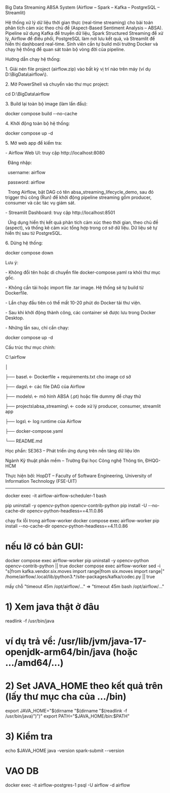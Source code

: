 Big Data Streaming ABSA System (Airflow – Spark – Kafka – PostgreSQL – Streamlit)



Hệ thống xử lý dữ liệu thời gian thực (real-time streaming) cho bài toán phân tích cảm xúc theo chủ đề (Aspect-Based Sentiment Analysis – ABSA). Pipeline sử dụng Kafka để truyền dữ liệu, Spark Structured Streaming để xử lý, Airflow để điều phối, PostgreSQL làm nơi lưu kết quả, và Streamlit để hiển thị dashboard real-time. Sinh viên cần tự build môi trường Docker và chạy hệ thống để quan sát toàn bộ vòng đời của pipeline.



Hướng dẫn chạy hệ thống:



1\. Giải nén file project (airflow.zip) vào bất kỳ vị trí nào trên máy (ví dụ D:\\BigData\\airflow\\).



2\. Mở PowerShell và chuyển vào thư mục project:

cd D:\\BigData\\airflow



3\. Build lại toàn bộ image (làm lần đầu):

docker compose build --no-cache



4\. Khởi động toàn bộ hệ thống:

docker compose up -d



5\. Mở web app để kiểm tra:

\- Airflow Web UI: truy cập http://localhost:8080

&nbsp; Đăng nhập:

&nbsp; username: airflow

&nbsp; password: airflow

&nbsp; Trong Airflow, bật DAG có tên absa\_streaming\_lifecycle\_demo, sau đó trigger thủ công (Run) để khởi động pipeline streaming gồm producer, consumer và các tác vụ giám sát.



\- Streamlit Dashboard: truy cập http://localhost:8501

&nbsp; Ứng dụng hiển thị kết quả phân tích cảm xúc theo thời gian, theo chủ đề (aspect), và thống kê cảm xúc tổng hợp trong cơ sở dữ liệu. Dữ liệu sẽ tự hiển thị sau từ PostgreSQL.



6\. Dừng hệ thống:

docker compose down



Lưu ý:

\- Không đổi tên hoặc di chuyển file docker-compose.yaml ra khỏi thư mục gốc.

\- Không cần tải hoặc import file .tar image. Hệ thống sẽ tự build từ Dockerfile.

\- Lần chạy đầu tiên có thể mất 10-20 phút do Docker tải thư viện.

\- Sau khi khởi động thành công, các container sẽ được lưu trong Docker Desktop.

\- Những lần sau, chỉ cần chạy:

docker compose up -d



Cấu trúc thư mục chính:

C:\\airflow

│

├── base\\ ← Dockerfile + requirements.txt cho image cơ sở

├── dags\\ ← các file DAG của Airflow

├── models\\ ← mô hình ABSA (.pt) hoặc file dummy để chạy thử

├── projects\\absa\_streaming\\ ← code xử lý producer, consumer, streamlit app

├── logs\\ ← log runtime của Airflow

├── docker-compose.yaml

└── README.md



Học phần: SE363 – Phát triển ứng dụng trên nền tảng dữ liệu lớn  

Ngành Kỹ thuật phần mềm – Trường Đại học Công nghệ Thông tin, ĐHQG-HCM  

Thực hiện bởi: HopDT – Faculty of Software Engineering, University of Information Technology (FSE-UIT)

--------

docker exec -it airflow-airflow-scheduler-1 bash

pip uninstall -y opencv-python opencv-contrib-python
pip install -U --no-cache-dir opencv-python-headless==4.11.0.86

chạy fix lỗi trong airflow-worker
docker compose exec airflow-worker pip install --no-cache-dir opencv-python-headless==4.11.0.86
# nếu lỡ có bản GUI:
docker compose exec airflow-worker pip uninstall -y opencv-python opencv-contrib-python || true
docker compose exec airflow-worker sed -i "s|from kafka.vendor.six.moves import range|from six.moves import range|" /home/airflow/.local/lib/python3.*/site-packages/kafka/codec.py || true

mấy chỗ "timeout 45m /opt/airflow/..." => "timeout 45m bash /opt/airflow/..."

# 1) Xem java thật ở đâu
readlink -f /usr/bin/java
# ví dụ trả về: /usr/lib/jvm/java-17-openjdk-**arm64**/bin/java  (hoặc .../amd64/...)

# 2) Set JAVA_HOME theo kết quả trên (lấy thư mục cha của .../bin)
export JAVA_HOME="$(dirname "$(dirname "$(readlink -f /usr/bin/java)")")"
export PATH="$JAVA_HOME/bin:$PATH"

# 3) Kiểm tra
echo $JAVA_HOME
java -version
spark-submit --version


# VAO DB
docker exec -it airflow-postgres-1 psql -U airflow -d airflow


